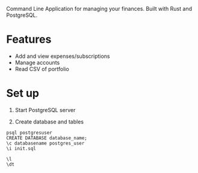 Command Line Application for managing your finances. Built with Rust and PostgreSQL.

# Features

- Add and view expenses/subscriptions
- Manage accounts
- Read CSV of portfolio

# Set up

1. Start PostgreSQL server

2. Create database and tables

```shell
psql postgresuser
CREATE DATABASE database_name;
\c databasename postgres_user
\i init.sql

\l
\dt
```
